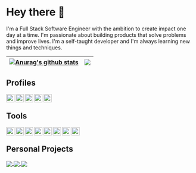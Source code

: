 # Hey there 👋
I'm a Full Stack Software Engineer with the ambition to create impact one day at a time. I'm passionate about building products that solve problems and improve lives. I'm a self-taught developer and I'm always learning new things and techniques. 

| <a href="https://github.com/anuraghazra/github-readme-stats"><img align="center" src="https://github-readme-stats.vercel.app/api?username=ahmed-shahrour&show_icons=true&include_all_commits=true&theme=buefy&hide_border=true" alt="Anurag's github stats" /></a> | <a href="https://github.com/anuraghazra/github-readme-stats"><img align="center" src="https://github-readme-stats.vercel.app/api/top-langs/?username=ahmed-shahrour&layout=compact&theme=buefy&hide_border=true" /></a> |
| ------------- | ------------- |
## Profiles

<div style="display: inline; margin-top: 10px;">
  <div style="margin-right: 20px; list-style-type: none;">
    <a href="https://twitter.com/ahmed_shahrour">
      <img align="left" alt="Ahmed's Twitter Profile" width="22px" src="https://cdn.jsdelivr.net/npm/simple-icons@v6.12/icons/twitter.svg" />
    </a>
  </div>

  <div style="margin-right: 20px; list-style-type: none; display: inline;">
    <a href="https://www.linkedin.com/in/ahmedshahrour" target="_blank">
      <img align="left" alt="Ahmed's LinkedIn Profile" width="22px" src="https://cdn.jsdelivr.net/npm/simple-icons@v6.12/icons/linkedin.svg" />
    </a>
  </div>

  <div style="margin-right: 20px; list-style-type: none; display: inline;">
    <a href="https://ahmedshahrour.medium.com" target="_blank">
      <img align="left" alt="Ahmed's Medium Profile" width="22px" src="https://cdn.jsdelivr.net/npm/simple-icons@v6.12/icons/medium.svg" />
    </a>
  </div>

  <div style="margin-right: 20px; list-style-type: none; display: inline;">
    <a href="https://www.hackerrank.com/ahmedshahrour" target="_blank">
      <img align="left" alt="Ahmed's HackerRank Profile" width="22px" src="https://cdn.jsdelivr.net/npm/simple-icons@v6.12/icons/hackerrank.svg" />
    </a>
  </div>

  <div style="margin-right: 20px;  list-style-type: none; display: inline;">
    <a href="https://leetcode.com/ahmedshahrour" target="_blank">
      <img align="left" alt="Ahmed's Leetcode Profile" width="22px" src="https://cdn.jsdelivr.net/npm/simple-icons@v6.12/icons/leetcode.svg" />
    </a>
  </div>
</div>

<br />

## Tools

<div style="display: inline; margin-top: 10px;">
  <div style="margin-right: 20px; list-style-type: none; display: inline;">
      <img align="left" alt="Javascript" width="22px" src="https://cdn.jsdelivr.net/npm/simple-icons@v6/icons/javascript.svg" />
  </div>

  <div style="margin-right: 20px; list-style-type: none; display: inline;">
      <img align="left" alt="React" width="22px" src="https://cdn.jsdelivr.net/npm/simple-icons@v6.12/icons/react.svg" />
  </div>

  <div style="margin-right: 20px; list-style-type: none; display: inline;">
      <img align="left" alt="Vue" width="22px" src="https://cdn.jsdelivr.net/npm/simple-icons@v6.12/icons/vuedotjs.svg" />
  </div>

  <div style="margin-right: 20px; list-style-type: none; display: inline;">
      <img align="left" alt="Bootstrap" width="22px" src="https://cdn.jsdelivr.net/npm/simple-icons@v6.12/icons/bootstrap.svg" />
  </div>

  <div style="margin-right: 20px; list-style-type: none; display: inline;">
      <img align="left" alt="Node" width="22px" src="https://cdn.jsdelivr.net/npm/simple-icons@v6.12/icons/nodedotjs.svg" />
  </div>

  <div style="margin-right: 20px; list-style-type: none; display: inline;">
      <img align="left" alt="PostgreSQL" width="22px" src="https://cdn.jsdelivr.net/npm/simple-icons@v6.12/icons/postgresql.svg" />
  </div>

  <div style="margin-right: 20px; list-style-type: none; display: inline;">
      <img align="left" alt="MySQL" width="22px" src="https://cdn.jsdelivr.net/npm/simple-icons@v6.12/icons/mysql.svg" />
  </div>

  <div style="margin-right: 20px; list-style-type: none; display: inline;">
      <img align="left" alt="MongoDB" width="22px" src="https://cdn.jsdelivr.net/npm/simple-icons@v6.12/icons/mongodb.svg" />
  </div>
</ul>
<br />

## Personal Projects

<a href="https://github.com/palmsanddates">
  <img align="center" src="https://github-readme-stats.vercel.app/api/pin/?username=palmsanddates&repo=api&theme=buefy" />
</a>
<a href="https://github.com/ahmed-shahrour/seed">
  <img align="center" src="https://github-readme-stats.vercel.app/api/pin/?username=ahmed-shahrour&repo=seed&theme=buefy" />
</a>
<a href="https://github.com/ahmed-shahrour/zealius_backend_test">
  <img align="center" src="https://github-readme-stats.vercel.app/api/pin/?username=ahmed-shahrour&repo=zealius_backend_test&theme=buefy" />
</a>
